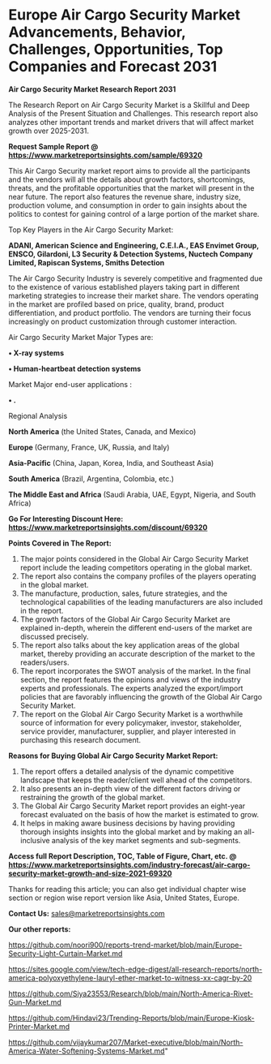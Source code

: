 # Europe Air Cargo Security Market Advancements, Behavior, Challenges, Opportunities, Top Companies and Forecast 2031

<strong>Air Cargo Security Market Research Report 2031</strong>

The Research Report on Air Cargo Security Market is a Skillful and Deep Analysis of the Present Situation and Challenges. This research report also analyzes other important trends and market drivers that will affect market growth over 2025-2031.

<strong>Request Sample Report @ <a href=https://www.marketreportsinsights.com/sample/69320>https://www.marketreportsinsights.com/sample/69320</a></strong>

This Air Cargo Security market report aims to provide all the participants and the vendors will all the details about growth factors, shortcomings, threats, and the profitable opportunities that the market will present in the near future. The report also features the revenue share, industry size, production volume, and consumption in order to gain insights about the politics to contest for gaining control of a large portion of the market share.

Top Key Players in the Air Cargo Security Market:

<strong>ADANI, American Science and Engineering, C.E.I.A., EAS Envimet Group, ENSCO, Gilardoni, L3 Security & Detection Systems, Nuctech Company Limited, Rapiscan Systems, Smiths Detection</strong>

The Air Cargo Security Industry is severely competitive and fragmented due to the existence of various established players taking part in different marketing strategies to increase their market share. The vendors operating in the market are profiled based on price, quality, brand, product differentiation, and product portfolio. The vendors are turning their focus increasingly on product customization through customer interaction.

Air Cargo Security Market Major Types are:

<strong>• X-ray systems

• Human-heartbeat detection systems</strong>

Market Major end-user applications :

<strong>• .</strong>

Regional Analysis

</u><strong><b>North America</b></strong> (the United States, Canada, and Mexico)

<strong><b>Europe </b></strong>(Germany, France, UK, Russia, and Italy)

<strong><b>Asia-Pacific</b></strong> (China, Japan, Korea, India, and Southeast Asia)

<strong><b>South America</b></strong> (Brazil, Argentina, Colombia, etc.)

<strong><b>The Middle East and Africa</b></strong> (Saudi Arabia, UAE, Egypt, Nigeria, and South Africa)

<strong>Go For Interesting Discount Here: <a href=https://www.marketreportsinsights.com/discount/69320>https://www.marketreportsinsights.com/discount/69320</a></strong>

<strong>Points Covered in The Report:</strong>
<ol>
  <li>The major points considered in the Global Air Cargo Security Market report include the leading competitors operating in the global market.</li>
  <li>The report also contains the company profiles of the players operating in the global market.</li>
  <li>The manufacture, production, sales, future strategies, and the technological capabilities of the leading manufacturers are also included in the report.</li>
  <li>The growth factors of the Global Air Cargo Security Market are explained in-depth, wherein the different end-users of the market are discussed precisely.</li>
  <li>The report also talks about the key application areas of the global market, thereby providing an accurate description of the market to the readers/users.</li>
  <li>The report incorporates the SWOT analysis of the market. In the final section, the report features the opinions and views of the industry experts and professionals. The experts analyzed the export/import policies that are favorably influencing the growth of the Global Air Cargo Security Market.</li>
  <li>The report on the Global Air Cargo Security Market is a worthwhile source of information for every policymaker, investor, stakeholder, service provider, manufacturer, supplier, and player interested in purchasing this research document.</li>
</ol>
<strong>Reasons for Buying Global Air Cargo Security Market Report:</strong>

<ol>
  <li>The report offers a detailed analysis of the dynamic competitive landscape that keeps the reader/client well ahead of the competitors.</li>
  <li>It also presents an in-depth view of the different factors driving or restraining the growth of the global market.</li>
  <li>The Global Air Cargo Security Market report provides an eight-year forecast evaluated on the basis of how the market is estimated to grow.</li>
  <li>It helps in making aware business decisions by having providing thorough insights insights into the global market and by making an all-inclusive analysis of the key market segments and sub-segments.</li>
</ol>
<strong>Access full Report Description, TOC, Table of Figure, Chart, etc. @ <a href=https://www.marketreportsinsights.com/industry-forecast/air-cargo-security-market-growth-and-size-2021-69320>https://www.marketreportsinsights.com/industry-forecast/air-cargo-security-market-growth-and-size-2021-69320</a></strong>


Thanks for reading this article; you can also get individual chapter wise section or region wise report version like Asia, United States, Europe.

<strong>Contact Us:</strong>
sales@marketreportsinsights.com

<strong>Our other reports:</strong>

<a href=https://github.com/noori900/reports-trend-market/blob/main/Europe-Security-Light-Curtain-Market.md>https://github.com/noori900/reports-trend-market/blob/main/Europe-Security-Light-Curtain-Market.md</a>

<a href=https://sites.google.com/view/tech-edge-digest/all-research-reports/north-america-polyoxyethylene-lauryl-ether-market-to-witness-xx-cagr-by-20>https://sites.google.com/view/tech-edge-digest/all-research-reports/north-america-polyoxyethylene-lauryl-ether-market-to-witness-xx-cagr-by-20</a>

<a href=https://github.com/Siya23553/Research/blob/main/North-America-Rivet-Gun-Market.md>https://github.com/Siya23553/Research/blob/main/North-America-Rivet-Gun-Market.md</a>

<a href=https://github.com/Hindavi23/Trending-Reports/blob/main/Europe-Kiosk-Printer-Market.md>https://github.com/Hindavi23/Trending-Reports/blob/main/Europe-Kiosk-Printer-Market.md</a>

<a href=https://github.com/vijaykumar207/Market-executive/blob/main/North-America-Water-Softening-Systems-Market.md>https://github.com/vijaykumar207/Market-executive/blob/main/North-America-Water-Softening-Systems-Market.md</a>"
